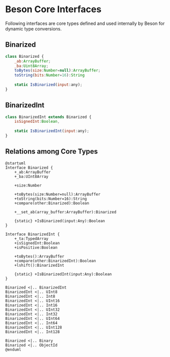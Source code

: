 # Beson Core Interfaces #
Following interfaces are core types defined and used internally by Beson for dynamic type conversions.

## Binarized ##
```javascript
class Binarized {
    _ab:ArrayBuffer;
    _ba:Uint8Array;
    toBytes(size:Number=null):ArrayBuffer;
    toString(bits:Number=16):String
    
    static IsBinarized(input:any);
}
```

## BinarizedInt ##
```javascript
class BinarizedInt extends Binarized {
    isSignedInt:Boolean,
    
    static IsBinarizedInt(input:any);
}
```

## Relations among Core Types ##
```uml
@startuml
Interface Binarized {
    +_ab:ArrayBuffer
    +_ba:UInt8Array
    
    +size:Number
    
    +toBytes(size:Number=null):ArrayBuffer
    +toString(bits:Number=16):String
    +compare(other:Binarized):Boolean
    
    +__set_ab(array_buffer:ArrayBuffer):Binarized
    
    {static} +IsBinarized(input:Any):Boolean
}

Interface BinarizedInt {
    +_ta:TypedArray
    +isSignedInt:Boolean
    +isPositive:Boolean
    
    +toBytes():ArrayBuffer
    +compare(other:BinarizedInt):Boolean
    +lshift():BinarizedInt
    
    {static} +IsBinarizedInt(input:Any):Boolean
}

Binarized <|.. BinarizedInt
BinarizedInt <|.. UInt8
BinarizedInt <|.. Int8
BinarizedInt <|.. UInt16
BinarizedInt <|.. Int16
BinarizedInt <|.. UInt32
BinarizedInt <|.. Int32
BinarizedInt <|.. UInt64
BinarizedInt <|.. Int64
BinarizedInt <|.. UInt128
BinarizedInt <|.. Int128

Binarized <|.. Binary
Binarized <|.. ObjectId
@enduml
```